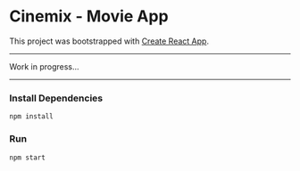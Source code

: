 # Cinemix - Movie App

This project was bootstrapped with [Create React App](https://github.com/facebook/create-react-app).

---

Work in progress...

---

### Install Dependencies

```
npm install
```

### Run

```
npm start
```


